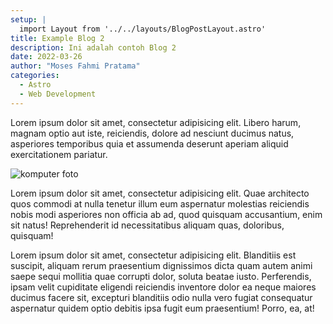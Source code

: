 ```yaml
---
setup: |
  import Layout from '../../layouts/BlogPostLayout.astro'
title: Example Blog 2
description: Ini adalah contoh Blog 2
date: 2022-03-26
author: "Moses Fahmi Pratama"
categories:
  - Astro
  - Web Development
---
```


Lorem ipsum dolor sit amet, consectetur adipisicing elit. Libero harum, magnam optio aut iste, reiciendis, dolore ad nesciunt ducimus natus, asperiores temporibus quia et assumenda deserunt aperiam aliquid exercitationem pariatur.

![komputer foto](https://i.ibb.co/DWCmBHV/login1.jpg)

Lorem ipsum dolor sit amet, consectetur adipisicing elit. Quae architecto quos commodi at nulla tenetur illum eum aspernatur molestias reiciendis nobis modi asperiores non officia ab ad, quod quisquam accusantium, enim sit natus! Reprehenderit id necessitatibus aliquam quas, doloribus, quisquam!

Lorem ipsum dolor sit amet, consectetur adipisicing elit. Blanditiis est suscipit, aliquam rerum praesentium dignissimos dicta quam autem animi saepe sequi mollitia quae corrupti dolor, soluta beatae iusto. Perferendis, ipsam velit cupiditate eligendi reiciendis inventore dolor ea neque maiores ducimus facere sit, excepturi blanditiis odio nulla vero fugiat consequatur aspernatur quidem optio debitis ipsa fugit eum praesentium! Porro, ea, at!